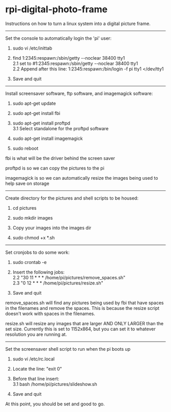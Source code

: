 rpi-digital-photo-frame
=======================

Instructions on how to turn a linux system into a digital picture frame.

***************************************************
Set the console to automatically login the 'pi' user:

1. sudo vi /etc/inittab

2. find 1:2345:respawn:/sbin/getty --noclear 38400 tty1  
	2.1 set to #1:2345:respawn:/sbin/getty --noclear 38400 tty1  
	2.2 Append after this line: 1:2345:respawn:/bin/login -f pi tty1 </dev/tty1   
	
3. Save and quit


***************************************************
Install screensaver software, ftp software, and imagemagick software:

1. sudo apt-get update

2. sudo apt-get install fbi

3. sudo apt-get install proftpd  
	3.1 Select standalone for the proftpd software
	
4. sudo apt-get install imagemagick
	
5. sudo reboot

fbi is what will be the driver behind the screen saver

proftpd is so we can copy the pictures to the pi

imagemagick is so we can automatically resize the images being used to help save on storage


***************************************************
Create directory for the pictures and shell scripts to be housed:

1. cd pictures

2. sudo mkdir images

3. Copy your images into the images dir

4. sudo chmod +x *.sh


***************************************************
Set cronjobs to do some work:

1. sudo crontab -e

2. Insert the following jobs:  
	2.2		"30  11 * * * /home/pi/pictures/remove_spaces.sh"  
	2.3		"0   12 * * * /home/pi/pictures/resize.sh"  
	
3. Save and quit

remove_spaces.sh will find any pictures being used by fbi that have spaces in the filenames and remove the spaces. This is because the resize script doesn't work with spaces in the filenames.

resize.sh will resize any images that are larger AND ONLY LARGER than the set size. Currently this is set to 1152x864, but you can set it to whatever resolution you are running at.
***************************************************
Set the screensaver shell script to run when the pi boots up

1. sudo vi /etc/rc.local

2. Locate the line: "exit 0"

3. Before that line insert:  
	3.1 bash /home/pi/pictures/slideshow.sh
	
4. Save and quit

At this point, you should be set and good to go.
